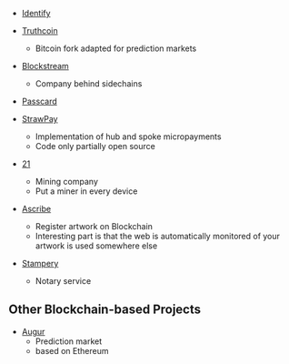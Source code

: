 * [Identify](http://identifi.org)

* [Truthcoin](http://www.truthcoin.info/)
  * Bitcoin fork adapted for prediction markets

* [Blockstream](https://blockstream.com/)
  * Company behind sidechains

* [Passcard](https://passcard.info/)

* [StrawPay](http://www.strawpay.com/)
  * Implementation of hub and spoke micropayments
  * Code only partially open source

* [21](https://21.co/)
  * Mining company
  * Put a miner in every device

* [Ascribe](https://www.ascribe.io/)
  * Register artwork on Blockchain
  * Interesting part is that the web is automatically monitored of your artwork is used somewhere else

* [Stampery](https://stampery.co/)
  * Notary service


## Other Blockchain-based Projects

* [Augur](http://www.augur.net)
  * Prediction market
  * based on Ethereum

